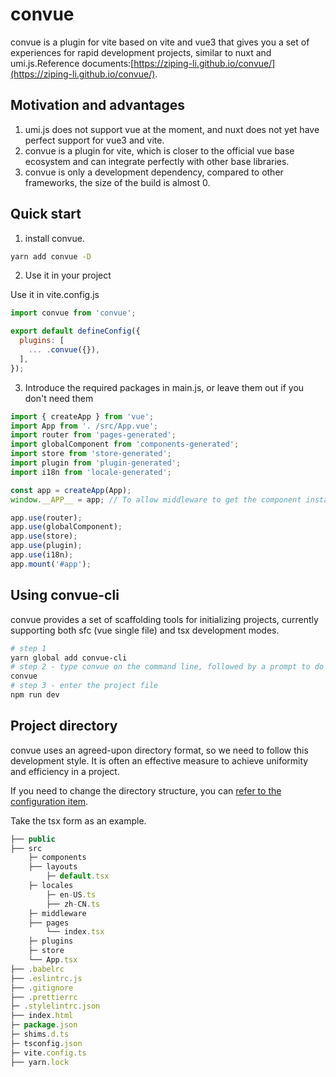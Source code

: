 # convue
convue is a plugin for vite based on vite and vue3 that gives you a set of experiences for rapid development projects, similar to nuxt and umi.js.Reference documents:[https://ziping-li.github.io/convue/](https://ziping-li.github.io/convue/).

## Motivation and advantages

1. umi.js does not support vue at the moment, and nuxt does not yet have perfect support for vue3 and vite.
2. convue is a plugin for vite, which is closer to the official vue base ecosystem and can integrate perfectly with other base libraries.
3. convue is only a development dependency, compared to other frameworks, the size of the build is almost 0.

## Quick start

1. install convue.

```bash
yarn add convue -D
```

2. Use it in your project

Use it in vite.config.js

```js
import convue from 'convue';

export default defineConfig({
  plugins: [
    ... .convue({}),
  ],
});
```

3. Introduce the required packages in main.js, or leave them out if you don't need them

```js
import { createApp } from 'vue';
import App from '. /src/App.vue';
import router from 'pages-generated';
import globalComponent from 'components-generated';
import store from 'store-generated';
import plugin from 'plugin-generated';
import i18n from 'locale-generated';

const app = createApp(App);
window.__APP__ = app; // To allow middleware to get the component instance, remove the line if you don't need to use it

app.use(router);
app.use(globalComponent);
app.use(store);
app.use(plugin);
app.use(i18n);
app.mount('#app');
```

## Using convue-cli

convue provides a set of scaffolding tools for initializing projects, currently supporting both sfc (vue single file) and tsx development modes.

```bash
# step 1
yarn global add convue-cli
# step 2 - type convue on the command line, followed by a prompt to do
convue
# step 3 - enter the project file
npm run dev
```

## Project directory

convue uses an agreed-upon directory format, so we need to follow this development style. It is often an effective measure to achieve uniformity and efficiency in a project.

If you need to change the directory structure, you can [refer to the configuration item](https://ziping-li.github.io/convue/config/page).

Take the tsx form as an example.

```js
├── public
├── src
    ├─ components
    ├── layouts
        ├─ default.tsx
    ├─ locales
        ├─ en-US.ts
        ├── zh-CN.ts
    ├─ middleware
    ├── pages
        └── index.tsx
    ├─ plugins
    ├─ store
    └── App.tsx
├── .babelrc
├── .eslintrc.js
├── .gitignore
├── .prettierrc
├─ .stylelintrc.json
├── index.html
├─ package.json
├─ shims.d.ts
├─ tsconfig.json
├─ vite.config.ts
├── yarn.lock
```
